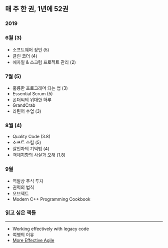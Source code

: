 ## 매 주 한 권, 1년에 52권

### 2019
### 6월 (3)
* 소프트웨어 장인 (5)
* 클린 코더 (4)
* 애자일 & 스크럼 프로젝트 관리 (2)

### 7월 (5)
* 훌륭한 프로그래머 되는 법 (3)
* Essential Scrum (5)
* 폰더씨의 위대한 하루
* GrandCrab
* 라틴어 수업 (3)

### 8월 (4)
* Quality Code (3.8)
* 소프트 스킬 (5)
* 살인자의 기억법 (4)
* 객체지향의 사실과 오해 (1.8)

### 9월
* 역발상 주식 투자
* 권력의 법칙
* 오브젝트
* Modern C++ Programming Cookbook

### 읽고 싶은 책들
----------------------------------------------
* Working effectively with legacy code
* 여행의 이유
* [More Effective Agile](https://www.amazon.com/More-Effective-Agile-Roadmap-Software/dp/1733518207/ref=olp_product_details?_encoding=UTF8&me=)
